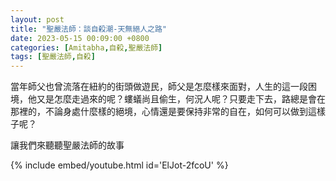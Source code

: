 ```yaml
---
layout: post
title: "聖嚴法師：談自殺潮-天無絕人之路"
date: 2023-05-15 00:09:00 +0800
categories: [Amitabha,自殺,聖嚴法師]
tags: [聖嚴法師,自殺]
--- 
```


當年師父也曾流落在紐約的街頭做遊民，師父是怎麼樣來面對，人生的這一段困境，他又是怎麼走過來的呢？螻蟻尚且偷生，何況人呢？只要走下去，路總是會在那裡的，不論身處什麼樣的絕境，心情還是要保持非常的自在，如何可以做到這樣子呢？        

讓我們來聽聽聖嚴法師的故事      

{% include embed/youtube.html id='ElJot-2fcoU' %}

